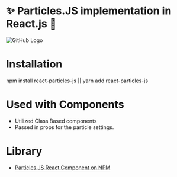 # ✨ Particles.JS implementation in React.js 🚀


![GitHub Logo](/images/logo.png)

# Installation 
npm install react-particles-js || yarn add react-particles-js

# Used with Components
- Utilized Class Based components 
- Passed in props for the particle settings. 

# Library 
- [Particles.JS React Component on NPM](https://www.npmjs.com/package/react-particles-js)

